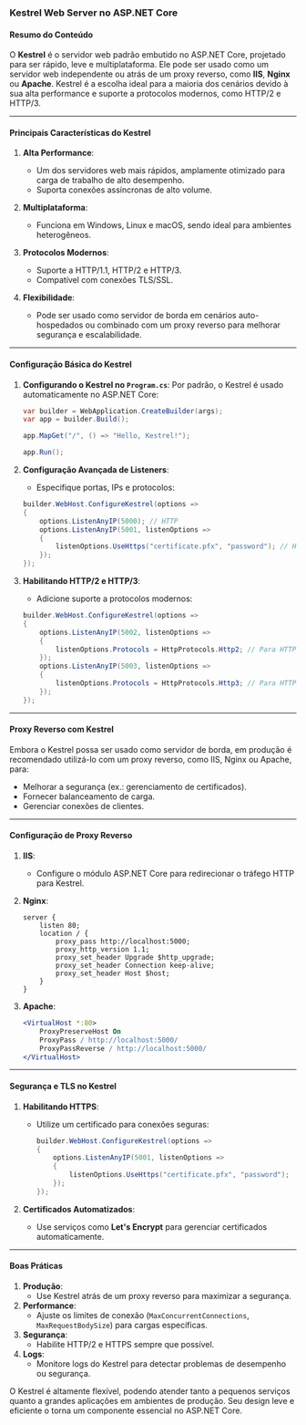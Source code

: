 ### Kestrel Web Server no ASP.NET Core

#### Resumo do Conteúdo
O **Kestrel** é o servidor web padrão embutido no ASP.NET Core, projetado para ser rápido, leve e multiplataforma. Ele pode ser usado como um servidor web independente ou atrás de um proxy reverso, como **IIS**, **Nginx** ou **Apache**. Kestrel é a escolha ideal para a maioria dos cenários devido à sua alta performance e suporte a protocolos modernos, como HTTP/2 e HTTP/3.

---

#### Principais Características do Kestrel
1. **Alta Performance**:
   - Um dos servidores web mais rápidos, amplamente otimizado para carga de trabalho de alto desempenho.
   - Suporta conexões assíncronas de alto volume.

2. **Multiplataforma**:
   - Funciona em Windows, Linux e macOS, sendo ideal para ambientes heterogêneos.

3. **Protocolos Modernos**:
   - Suporte a HTTP/1.1, HTTP/2 e HTTP/3.
   - Compatível com conexões TLS/SSL.

4. **Flexibilidade**:
   - Pode ser usado como servidor de borda em cenários auto-hospedados ou combinado com um proxy reverso para melhorar segurança e escalabilidade.

---

#### Configuração Básica do Kestrel

1. **Configurando o Kestrel no `Program.cs`**:
   Por padrão, o Kestrel é usado automaticamente no ASP.NET Core:
   ```csharp
   var builder = WebApplication.CreateBuilder(args);
   var app = builder.Build();

   app.MapGet("/", () => "Hello, Kestrel!");

   app.Run();
   ```

2. **Configuração Avançada de Listeners**:
   - Especifique portas, IPs e protocolos:
   ```csharp
   builder.WebHost.ConfigureKestrel(options =>
   {
       options.ListenAnyIP(5000); // HTTP
       options.ListenAnyIP(5001, listenOptions =>
       {
           listenOptions.UseHttps("certificate.pfx", "password"); // HTTPS
       });
   });
   ```

3. **Habilitando HTTP/2 e HTTP/3**:
   - Adicione suporte a protocolos modernos:
   ```csharp
   builder.WebHost.ConfigureKestrel(options =>
   {
       options.ListenAnyIP(5002, listenOptions =>
       {
           listenOptions.Protocols = HttpProtocols.Http2; // Para HTTP/2
       });
       options.ListenAnyIP(5003, listenOptions =>
       {
           listenOptions.Protocols = HttpProtocols.Http3; // Para HTTP/3
       });
   });
   ```

---

#### Proxy Reverso com Kestrel

Embora o Kestrel possa ser usado como servidor de borda, em produção é recomendado utilizá-lo com um proxy reverso, como IIS, Nginx ou Apache, para:
- Melhorar a segurança (ex.: gerenciamento de certificados).
- Fornecer balanceamento de carga.
- Gerenciar conexões de clientes.

---

#### Configuração de Proxy Reverso

1. **IIS**:
   - Configure o módulo ASP.NET Core para redirecionar o tráfego HTTP para Kestrel.

2. **Nginx**:
   ```nginx
   server {
       listen 80;
       location / {
           proxy_pass http://localhost:5000;
           proxy_http_version 1.1;
           proxy_set_header Upgrade $http_upgrade;
           proxy_set_header Connection keep-alive;
           proxy_set_header Host $host;
       }
   }
   ```

3. **Apache**:
   ```apache
   <VirtualHost *:80>
       ProxyPreserveHost On
       ProxyPass / http://localhost:5000/
       ProxyPassReverse / http://localhost:5000/
   </VirtualHost>
   ```

---

#### Segurança e TLS no Kestrel
1. **Habilitando HTTPS**:
   - Utilize um certificado para conexões seguras:
     ```csharp
     builder.WebHost.ConfigureKestrel(options =>
     {
         options.ListenAnyIP(5001, listenOptions =>
         {
             listenOptions.UseHttps("certificate.pfx", "password");
         });
     });
     ```

2. **Certificados Automatizados**:
   - Use serviços como **Let's Encrypt** para gerenciar certificados automaticamente.

---

#### Boas Práticas
1. **Produção**:
   - Use Kestrel atrás de um proxy reverso para maximizar a segurança.
2. **Performance**:
   - Ajuste os limites de conexão (`MaxConcurrentConnections`, `MaxRequestBodySize`) para cargas específicas.
3. **Segurança**:
   - Habilite HTTP/2 e HTTPS sempre que possível.
4. **Logs**:
   - Monitore logs do Kestrel para detectar problemas de desempenho ou segurança.

O Kestrel é altamente flexível, podendo atender tanto a pequenos serviços quanto a grandes aplicações em ambientes de produção. Seu design leve e eficiente o torna um componente essencial no ASP.NET Core.